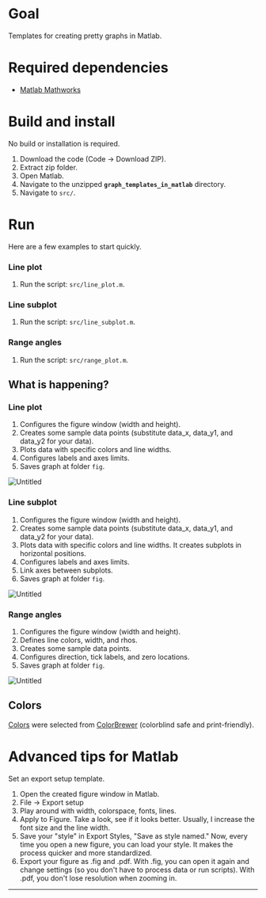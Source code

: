 # Goal

Templates for creating pretty graphs in Matlab.

# Required dependencies

- [Matlab Mathworks](https://www.mathworks.com/)

# Build and install

No build or installation is required.

1. Download the code (Code → Download ZIP).
2. Extract zip folder.
3. Open Matlab.
4. Navigate to the unzipped **`graph_templates_in_matlab`** directory.
5. Navigate to `src/`.

# Run

Here are a few examples to start quickly.

### Line plot

1. Run the script: `src/line_plot.m`.

### Line subplot

1. Run the script: `src/line_subplot.m`.

### Range angles

1. Run the script: `src/range_plot.m`.

## What is happening?

### Line plot

1. Configures the figure window (width and height).
2. Creates some sample data points (substitute data_x, data_y1, and data_y2 for your data).
3. Plots data with specific colors and line widths.
4. Configures labels and axes limits.
5. Saves graph at folder `fig`.

![Untitled](https://s3-us-west-2.amazonaws.com/secure.notion-static.com/996fdea0-a326-4cab-bf09-6136d46edff4/Untitled.png)

### Line subplot

1. Configures the figure window (width and height).
2. Creates some sample data points (substitute data_x, data_y1, and data_y2 for your data).
3. Plots data with specific colors and line widths. It creates subplots in horizontal positions.
4. Configures labels and axes limits.
5. Link axes between subplots.
6. Saves graph at folder `fig`.

![Untitled](https://s3-us-west-2.amazonaws.com/secure.notion-static.com/2ca87b57-799e-4db4-97ab-ac06554cb1f3/Untitled.png)

### Range angles

1. Configures the figure window (width and height).
2. Defines line colors, width, and rhos.
3. Creates some sample data points.
4. Configures direction, tick labels, and zero locations.
5. Saves graph at folder `fig`.

![Untitled](https://s3-us-west-2.amazonaws.com/secure.notion-static.com/904ea3eb-0441-4b2f-b786-693e31a7e993/Untitled.png)

## Colors

[Colors](https://github.com/anacsousa1/graph_templates_in_matlab/blob/master/src/include/get_colors_names.m) were selected from [ColorBrewer](https://colorbrewer2.org/#type=sequential&scheme=YlGnBu&n=5) (colorblind safe and print-friendly).

# Advanced tips for Matlab

Set an export setup template.

1. Open the created figure window in Matlab.
2. File -> Export setup
3. Play around with width, colorspace, fonts, lines.
4. Apply to Figure. Take a look, see if it looks better. Usually, I increase the font size and the line width.
5. Save your "style" in Export Styles, "Save as style named." Now, every time you open a new figure, you can load your style. It makes the process quicker and more standardized.
6. Export your figure as .fig and .pdf. With .fig, you can open it again and change settings (so you don't have to process data or run scripts). With .pdf, you don't lose resolution when zooming in.

---